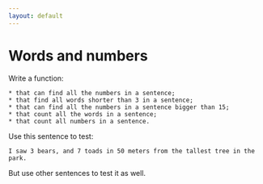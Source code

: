 ```yaml
---
layout: default
---
```


# Words and numbers

Write a function:

    * that can find all the numbers in a sentence;
    * that find all words shorter than 3 in a sentence;
    * that can find all the numbers in a sentence bigger than 15;
    * that count all the words in a sentence;
    * that count all numbers in a sentence.

Use this sentence to test:    

`I saw 3 bears, and 7 toads in 50 meters from the tallest tree in the park.`

But use other sentences to test it as well.
